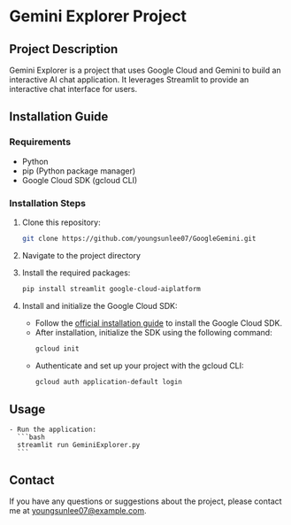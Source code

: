 # Gemini Explorer Project

## Project Description
Gemini Explorer is a project that uses Google Cloud and Gemini to build an interactive AI chat application. It leverages Streamlit to provide an interactive chat interface for users.

## Installation Guide

### Requirements
- Python 
- pip (Python package manager)
- Google Cloud SDK (gcloud CLI) 

### Installation Steps

1. Clone this repository:
    ```bash
    git clone https://github.com/youngsunlee07/GoogleGemini.git
    ```

2. Navigate to the project directory 

3. Install the required packages:
    ```bash
    pip install streamlit google-cloud-aiplatform
    ```

4. Install and initialize the Google Cloud SDK:
    - Follow the [official installation guide](https://cloud.google.com/sdk/docs/install) to install the Google Cloud SDK.
    - After installation, initialize the SDK using the following command:
      ```bash
      gcloud init
      ```
    - Authenticate and set up your project with the gcloud CLI:
      ```bash
      gcloud auth application-default login 
      ```

## Usage
    - Run the application:
      ```bash
      streamlit run GeminiExplorer.py
      ```

## Contact
If you have any questions or suggestions about the project, please contact me at youngsunlee07@example.com.
